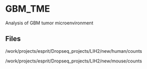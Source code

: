 # GBM_TME
Analysis of GBM tumor microenvironment

## Files
/work/projects/esprit/Dropseq_projects/LIH2/new/human/counts

/work/projects/esprit/Dropseq_projects/LIH2/new/mouse/counts
